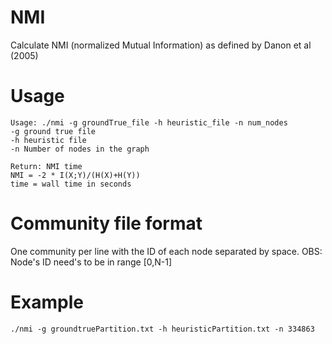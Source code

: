 # NMI

Calculate NMI (normalized Mutual Information) as defined by Danon et al (2005)

# Usage
  
	Usage: ./nmi -g groundTrue_file -h heuristic_file -n num_nodes
	-g ground true file
	-h heuristic file
	-n Number of nodes in the graph
	
	Return: NMI time
	NMI = -2 * I(X;Y)/(H(X)+H(Y))
	time = wall time in seconds

# Community file format

One community per line with the ID of each node separated by space.
OBS: Node's ID need's to be in range [0,N-1]

# Example

	./nmi -g groundtruePartition.txt -h heuristicPartition.txt -n 334863
